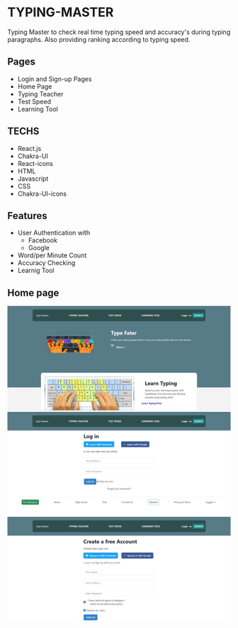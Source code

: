 # TYPING-MASTER

Typing Master to check real time typing speed and accuracy's during typing paragraphs. Also providing ranking according to typing speed.

## Pages
- Login and Sign-up Pages
- Home Page
- Typing Teacher
- Test Speed
- Learning Tool

## TECHS 

- React.js
- Chakra-UI
- React-icons
- HTML
- Javascript
- CSS
- Chakra-UI-icons

## Features 
- User Authentication with
     - Facebook
     - Google
- Word/per Minute Count
- Accuracy Checking
- Learnig Tool

## Home page
<img src="https://github.com/Brar21/Typemaster-speedtester/blob/master/src/images/Homepage.jpg?raw=true" alt="homepage" />
<img src="https://github.com/Brar21/Typemaster-speedtester/blob/master/src/images/Loginpage.jpg?raw=true" alt="login" />
<img src="https://github.com/Brar21/Typemaster-speedtester/blob/master/src/images/signuppage.jpg?raw=true" alt="sign-up" />

